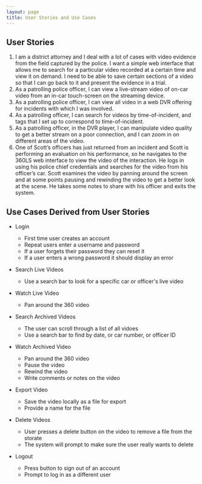```yaml
---
layout: page
title: User Stories and Use Cases
---
```


## User Stories
1. I am a district attorney and I deal with a lot of cases with video evidence from the field captured by the police. I want a simple web interface that allows me to search for a particular video recorded at a certain time and view it on demand. I need to be able to save certain sections of a video so that I can go back to it and present the evidence in a trial.
2. As a patrolling police officer, I can view a live-stream video of on-car video from an in-car touch-screen on the streaming device. 
3. As a patrolling police officer, I can view all video in a web DVR offering for incidents with which I was involved.
4. As a patrolling officer, I can search for videos by time-of-incident, and tags that I set up to correspond to time-of-incident. 
5. As a patrolling officer, in the DVR player, I can manipulate video quality to get a better stream on a poor connection, and I can zoom in on different areas of the video.
6. One of Scott’s officers has just returned from an incident and Scott is performing an evaluation on his performance, so he navigates to the 360LS web interface to view the video of the interaction. He logs in using his police chief credentials and searches for the video from his officer’s car. Scott examines the video by panning around the screen and at some points pausing and rewinding the video to get a better look at the scene. He takes some notes to share with his officer and exits the system.

## Use Cases Derived from User Stories
- Login
	- First time user creates an account
	- Repeat users enter a username and password
	- If a user forgets their password they can reset it
	- If a user enters a wrong password it should display an error

- Search Live Videos
	- Use a search bar to look for a specific car or officer's live video

- Watch Live Video
	- Pan around the 360 video

- Search Archived Videos
	- The user can scroll through a list of all vidoes
	- Use a search bar to find by date, or car number, or officer ID

- Watch Archived Video
	- Pan around the 360 video
	- Pause the video
	- Rewind the video
	- Write comments or notes on the video

- Export Video
	- Save the video locally as a file for export
	- Provide a name for the file

- Delete Videos
	- User presses a delete button on the video to remove a file from the storate
	- The system will prompt to make sure the user really wants to delete

- Logout
	- Press button to sign out of an account
	- Prompt to log in as a different user
